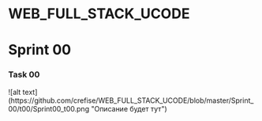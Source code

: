 # WEB_FULL_STACK_UCODE
<h1>Sprint 00</h1>
<h3>Task 00</h3>
![alt text](https://github.com/crefise/WEB_FULL_STACK_UCODE/blob/master/Sprint_00/t00/Sprint00_t00.png "Описание будет тут")
